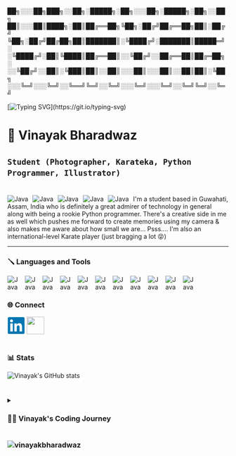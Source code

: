 
██╗░░░██╗███╗░░██╗░█████╗░██╗░░░██╗░█████╗░██╗░░██╗
██║░░░██║████╗░██║██╔══██╗╚██╗░██╔╝██╔══██╗██║░██╔╝
╚██╗░██╔╝██╔██╗██║███████║░╚████╔╝░███████║█████═╝░
░╚████╔╝░██║╚████║██╔══██║░░╚██╔╝░░██╔══██║██╔═██╗░
░░╚██╔╝░░██║░╚███║██║░░██║░░░██║░░░██║░░██║██║░╚██╗
░░░╚═╝░░░╚═╝░░╚══╝╚═╝░░╚═╝░░░╚═╝░░░╚═╝░░╚═╝╚═╝░░╚═╝                                                                                                                                                                                                                   


[![Typing SVG](https://readme-typing-svg.demolab.com?font=Menlo+&size=22&pause=1000&color=25F700&width=435&lines=%3E%3E%3E+Welcome+to+my+GitHub!!!)](https://git.io/typing-svg)

<link rel="stylesheet" href="https://cdnjs.cloudflare.com/ajax/libs/font-awesome/4.7.0/css/font-awesome.min.css">

# 🦁 Vinayak Bharadwaz

 ## **`Student (Photographer, Karateka, Python Programmer, Illustrator)`** 
#
<img align="left" alt="Java" style="padding-right:10px;" src="https://img.shields.io/badge/Python-FFD43B?style=for-the-badge&logo=python&logoColor=blue"/>
<img align="left" alt="Java" style="padding-right:10px;" src="https://img.shields.io/badge/MySQL-005C84?style=for-the-badge&logo=mysql&logoColor=white"/>
<img align="left" alt="Java" style="padding-right:10px;" src="https://img.shields.io/badge/Adobe%20Lightroom-31A8FF?style=for-the-badge&logo=Adobe%20Lightroom&logoColor=black"/>
<img align="left" alt="Java" style="padding-right:10px;" src="https://img.shields.io/badge/Adobe%20Photoshop-31A8FF?style=for-the-badge&logo=Adobe%20Photoshop&logoColor=black"/>
<img align="left" alt="Java" style="padding-right:10px;" src="https://img.shields.io/badge/Visual_Studio_Code-0078D4?style=for-the-badge&logo=visual%20studio%20code&logoColor=white"/>


#

#

I'm a student based in Guwahati, Assam, India who is definitely a great admirer of technology in general along with being a rookie Python programmer. There's a creative side in me as well which pushes me forward to create memories using my camera & also makes me aware about how small we are...
Psss.... I'm also an international-level Karate player (just bragging a lot 😝)

---

### 🪛 Languages and Tools

<img align="left" alt="Java" width="30px" style="padding-right:10px;" src="https://cdn.jsdelivr.net/gh/devicons/devicon/icons/python/python-original.svg"/>
<img align="left" alt="Java" width="30px" style="padding-right:10px;" src="https://cdn.jsdelivr.net/gh/devicons/devicon/icons/linux/linux-original.svg" />
<img align="left" alt="Java" width="30px" style="padding-right:10px;" src="https://cdn.jsdelivr.net/gh/devicons/devicon/icons/ubuntu/ubuntu-plain.svg" />
<img align="left" alt="Java" width="30px" style="padding-right:10px;" src="https://cdn.jsdelivr.net/gh/devicons/devicon/icons/photoshop/photoshop-plain.svg" />
<img align="left" alt="Java" width="30px" style="padding-right:10px;" src="https://cdn.jsdelivr.net/gh/devicons/devicon/icons/mysql/mysql-original-wordmark.svg" />
<img align="left" alt="Java" width="30px" style="padding-right:10px;" src="https://cdn.jsdelivr.net/gh/devicons/devicon/icons/canva/canva-original.svg" />
<img align="left" alt="Java" width="30px" style="padding-right:10px;" src="https://cdn.jsdelivr.net/gh/devicons/devicon/icons/vscode/vscode-original.svg" />
<img align="left" alt="Java" width="30px" style="padding-right:10px;" src="https://cdn.jsdelivr.net/gh/devicons/devicon/icons/linkedin/linkedin-original.svg" />
<img align="left" alt="Java" width="30px" style="padding-right:10px;" src="https://cdn.jsdelivr.net/gh/devicons/devicon/icons/windows8/windows8-original.svg" />
<img align="left" alt="Java" width="30px" style="padding-right:10px;" src="https://cdn.jsdelivr.net/gh/devicons/devicon/icons/html5/html5-original.svg" />
<img align="left" alt="Java" width="30px" style="padding-right:10px;" src="https://cdn.jsdelivr.net/gh/devicons/devicon/icons/css3/css3-original.svg" />

<br />

#

### 🌐 Connect

<a href="linkedin.com/in/vinayakbharadwaz/"> <img src="https://github.com/devicons/devicon/blob/master/icons/linkedin/linkedin-original.svg" width="40" height="40"></a>
<a href="https://www.instagram.com/vnayak.jpeg/"> <img src="https://upload.wikimedia.org/wikipedia/commons/thumb/a/a5/Instagram_icon.png/512px-Instagram_icon.png" width="40" height="40"></a>




#

### 📊 Stats

![Vinayak's GitHub stats](https://github-readme-stats.vercel.app/api?username=vinayakbharadwaz&show_icons=true&theme=tokyonight) 
             
#

<details>
    <summary><h3>👨‍💻 Vinayak's Coding Journey</h3></summary>
    As a programmer, my journey is quite at it's beginning. But, the love for technology is always been there in me. I always mumbled & jumbled with technology from my childhood & computers did attracted me a lot. Due to this attraction, I started my programming in 11th standard. Also, a huge credit goes to my Computer Science teacher Mr. Bhargab Kakati who absolutely fueled my passion of programming to another level...
</details>

### <p align="left"> <img src="https://komarev.com/ghpvc/?username=vinayakbharadwaz&label=Profile%20views&color=0e75b6&style=" width="150" height="30" alt="vinayakbharadwaz" /> </p>
    
    
